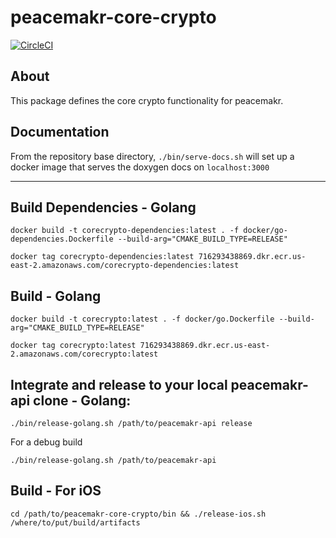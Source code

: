 # peacemakr-core-crypto
[![CircleCI](https://circleci.com/gh/notasecret/peacemakr-core-crypto/tree/master.svg?style=svg)](https://circleci.com/gh/notasecret/peacemakr-core-crypto/tree/master)

## About

This package defines the core crypto functionality for peacemakr.

## Documentation
From the repository base directory,
`./bin/serve-docs.sh` will set up a docker image that serves the doxygen docs on `localhost:3000`

---

## Build Dependencies - Golang
`docker build -t corecrypto-dependencies:latest . -f docker/go-dependencies.Dockerfile --build-arg="CMAKE_BUILD_TYPE=RELEASE"`

`docker tag corecrypto-dependencies:latest 716293438869.dkr.ecr.us-east-2.amazonaws.com/corecrypto-dependencies:latest`

## Build - Golang
`docker build -t corecrypto:latest . -f docker/go.Dockerfile --build-arg="CMAKE_BUILD_TYPE=RELEASE"`

`docker tag corecrypto:latest 716293438869.dkr.ecr.us-east-2.amazonaws.com/corecrypto:latest`

## Integrate and release to your local peacemakr-api clone - Golang:
`./bin/release-golang.sh /path/to/peacemakr-api release`

For a debug build

`./bin/release-golang.sh /path/to/peacemakr-api`

## Build - For iOS
`cd /path/to/peacemakr-core-crypto/bin && ./release-ios.sh /where/to/put/build/artifacts`
